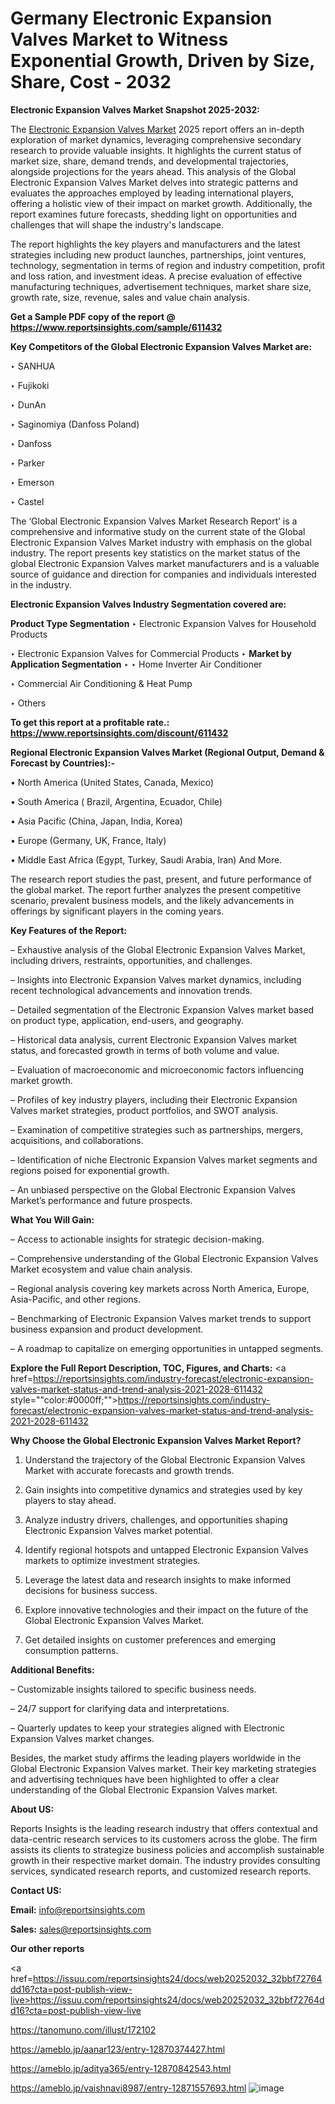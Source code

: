 # Germany Electronic Expansion Valves Market to Witness Exponential Growth, Driven by Size, Share, Cost - 2032

<strong>Electronic Expansion Valves Market Snapshot 2025-2032:</strong>

The <a href=https://www.reportsinsights.com/sample/611432>Electronic Expansion Valves Market</a> 2025 report offers an in-depth exploration of market dynamics, leveraging comprehensive secondary research to provide valuable insights. It highlights the current status of market size, share, demand trends, and developmental trajectories, alongside projections for the years ahead. This analysis of the Global Electronic Expansion Valves Market delves into strategic patterns and evaluates the approaches employed by leading international players, offering a holistic view of their impact on market growth. Additionally, the report examines future forecasts, shedding light on opportunities and challenges that will shape the industry's landscape.

The report highlights the key players and manufacturers and the latest strategies including new product launches, partnerships, joint ventures, technology, segmentation in terms of region and industry competition, profit and loss ration, and investment ideas. A precise evaluation of effective manufacturing techniques, advertisement techniques, market share size, growth rate, size, revenue, sales and value chain analysis.

<strong>Get a Sample PDF copy of the report @ <a href=https://www.reportsinsights.com/sample/611432 style=color:#0000ff;>https://www.reportsinsights.com/sample/611432</a></strong>

<strong>Key Competitors of the Global Electronic Expansion Valves Market are:</strong>

‣ SANHUA

‣ Fujikoki

‣ DunAn

‣ Saginomiya (Danfoss Poland)

‣ Danfoss

‣ Parker

‣ Emerson

‣ Castel

The ‘Global Electronic Expansion Valves Market Research Report’ is a comprehensive and informative study on the current state of the Global Electronic Expansion Valves Market industry with emphasis on the global industry. The report presents key statistics on the market status of the global Electronic Expansion Valves market manufacturers and is a valuable source of guidance and direction for companies and individuals interested in the industry.

<strong>Electronic Expansion Valves Industry Segmentation covered are:</strong>

<strong>Product Type Segmentation</strong>
‣
Electronic Expansion Valves for Household Products

‣ Electronic Expansion Valves for Commercial Products
‣ 
<strong>Market by Application Segmentation</strong>
‣
‣  Home Inverter Air Conditioner

‣ Commercial Air Conditioning & Heat Pump

‣ Others

<strong>To get this report at a profitable rate.: <a href=https://www.reportsinsights.com/discount/611432 style=color:#0000ff;>https://www.reportsinsights.com/discount/611432</a></strong>

<strong>Regional Electronic Expansion Valves Market (Regional Output, Demand &amp; Forecast by Countries):-</strong>

• North America (United States, Canada, Mexico)

• South America ( Brazil, Argentina, Ecuador, Chile)

• Asia Pacific (China, Japan, India, Korea)

• Europe (Germany, UK, France, Italy)

• Middle East Africa (Egypt, Turkey, Saudi Arabia, Iran) And More.

The research report studies the past, present, and future performance of the global market. The report further analyzes the present competitive scenario, prevalent business models, and the likely advancements in offerings by significant players in the coming years.

<strong>Key Features of the Report:</strong>

– Exhaustive analysis of the Global Electronic Expansion Valves Market, including drivers, restraints, opportunities, and challenges.

– Insights into Electronic Expansion Valves market dynamics, including recent technological advancements and innovation trends.

– Detailed segmentation of the Electronic Expansion Valves market based on product type, application, end-users, and geography.

– Historical data analysis, current Electronic Expansion Valves market status, and forecasted growth in terms of both volume and value.

– Evaluation of macroeconomic and microeconomic factors influencing market growth.

– Profiles of key industry players, including their Electronic Expansion Valves market strategies, product portfolios, and SWOT analysis.

– Examination of competitive strategies such as partnerships, mergers, acquisitions, and collaborations.

– Identification of niche Electronic Expansion Valves market segments and regions poised for exponential growth.

– An unbiased perspective on the Global Electronic Expansion Valves Market’s performance and future prospects.

<strong>What You Will Gain:</strong>

– Access to actionable insights for strategic decision-making.

– Comprehensive understanding of the Global Electronic Expansion Valves Market ecosystem and value chain analysis.

– Regional analysis covering key markets across North America, Europe, Asia-Pacific, and other regions.

– Benchmarking of Electronic Expansion Valves market trends to support business expansion and product development.

– A roadmap to capitalize on emerging opportunities in untapped segments.

<strong>Explore the Full Report Description, TOC, Figures, and Charts:</strong>
<a href=https://reportsinsights.com/industry-forecast/electronic-expansion-valves-market-status-and-trend-analysis-2021-2028-611432 style=""color:#0000ff;"">https://reportsinsights.com/industry-forecast/electronic-expansion-valves-market-status-and-trend-analysis-2021-2028-611432</a>

<strong>Why Choose the Global Electronic Expansion Valves Market Report?</strong>

1. Understand the trajectory of the Global Electronic Expansion Valves Market with accurate forecasts and growth trends.

2. Gain insights into competitive dynamics and strategies used by key players to stay ahead.

3. Analyze industry drivers, challenges, and opportunities shaping Electronic Expansion Valves market potential.

4. Identify regional hotspots and untapped Electronic Expansion Valves markets to optimize investment strategies.

5. Leverage the latest data and research insights to make informed decisions for business success.

6. Explore innovative technologies and their impact on the future of the Global Electronic Expansion Valves Market.

7. Get detailed insights on customer preferences and emerging consumption patterns.

<strong>Additional Benefits:</strong>

– Customizable insights tailored to specific business needs.

– 24/7 support for clarifying data and interpretations.

– Quarterly updates to keep your strategies aligned with Electronic Expansion Valves market changes.

Besides, the market study affirms the leading players worldwide in the Global Electronic Expansion Valves market. Their key marketing strategies and advertising techniques have been highlighted to offer a clear understanding of the Global Electronic Expansion Valves market.

<strong><strong>About US</strong>:</strong>

Reports Insights is the leading research industry that offers contextual and data-centric research services to its customers across the globe. The firm assists its clients to strategize business policies and accomplish sustainable growth in their respective market domain. The industry provides consulting services, syndicated research reports, and customized research reports.

<strong>Contact US:</strong>

<p class=><b>Email:</b> <a href=mailto:info@reportsinsights.com>info@reportsinsights.com</a></p>
<p class=><b>Sales:</b> <a href=mailto:sales@reportsinsights.com>sales@reportsinsights.com</a></p>

<strong>Our other reports</strong>

<a href=https://issuu.com/reportsinsights24/docs/web20252032_32bbf72764dd16?cta=post-publish-view-live>https://issuu.com/reportsinsights24/docs/web20252032_32bbf72764dd16?cta=post-publish-view-live</a>

<a href=https://tanomuno.com/illust/172102>https://tanomuno.com/illust/172102</a>

<a href=https://ameblo.jp/aanar123/entry-12870374427.html>https://ameblo.jp/aanar123/entry-12870374427.html</a>

<a href=https://ameblo.jp/aditya365/entry-12870842543.html>https://ameblo.jp/aditya365/entry-12870842543.html</a>

<a href=https://ameblo.jp/vaishnavi8987/entry-12871557693.html>https://ameblo.jp/vaishnavi8987/entry-12871557693.html</a>
![image](https://github.com/user-attachments/assets/5466e829-df5e-4e3c-bca3-f96aa0111f28)
